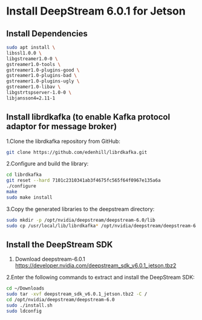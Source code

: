 # Install DeepStream 6.0.1 for Jetson

## Install Dependencies

```bash
sudo apt install \
libssl1.0.0 \
libgstreamer1.0-0 \
gstreamer1.0-tools \
gstreamer1.0-plugins-good \
gstreamer1.0-plugins-bad \
gstreamer1.0-plugins-ugly \
gstreamer1.0-libav \
libgstrtspserver-1.0-0 \
libjansson4=2.11-1
```

## Install librdkafka (to enable Kafka protocol adaptor for message broker)

1.Clone the librdkafka repository from GitHub:
```bash
git clone https://github.com/edenhill/librdkafka.git
```

2.Configure and build the library:
```bash
cd librdkafka
git reset --hard 7101c2310341ab3f4675fc565f64f0967e135a6a
./configure
make
sudo make install
```

3.Copy the generated libraries to the deepstream directory:
```bash
sudo mkdir -p /opt/nvidia/deepstream/deepstream-6.0/lib
sudo cp /usr/local/lib/librdkafka* /opt/nvidia/deepstream/deepstream-6.0/lib
```

## Install the DeepStream SDK

1. Download deepstream-6.0.1 \
https://developer.nvidia.com/deepstream_sdk_v6.0.1_jetson.tbz2

2.Enter the following commands to extract and install the DeepStream SDK:

```bash
cd ~/Downloads
sudo tar -xvf deepstream_sdk_v6.0.1_jetson.tbz2 -C /
cd /opt/nvidia/deepstream/deepstream-6.0
sudo ./install.sh
sudo ldconfig
```
